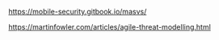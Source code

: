 https://mobile-security.gitbook.io/masvs/

https://martinfowler.com/articles/agile-threat-modelling.html
